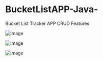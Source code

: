 # BucketListAPP-Java-
Bucket List Tracker APP CRUD Features 


![image](https://user-images.githubusercontent.com/51094689/59794814-0c902100-9297-11e9-9ecb-3f495025495e.png)


![image](https://user-images.githubusercontent.com/51094689/59795040-8f18e080-9297-11e9-838f-ad1fba79f236.png)


![image](https://user-images.githubusercontent.com/51094689/59795437-7fe66280-9298-11e9-8501-e3069dd0304b.png)
